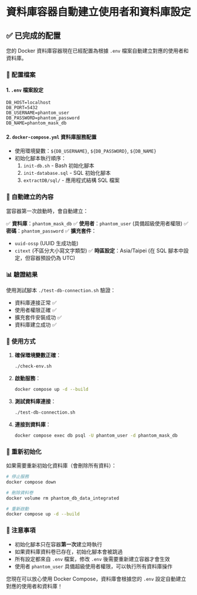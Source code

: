 # 資料庫容器自動建立使用者和資料庫設定

## ✅ 已完成的配置

您的 Docker 資料庫容器現在已經配置為根據 `.env` 檔案自動建立對應的使用者和資料庫。

### 🔧 配置檔案

#### 1. `.env` 檔案設定
```properties
DB_HOST=localhost
DB_PORT=5432
DB_USERNAME=phantom_user
DB_PASSWORD=phantom_password
DB_NAME=phantom_mask_db
```

#### 2. `docker-compose.yml` 資料庫服務配置
- 使用環境變數：`${DB_USERNAME}`, `${DB_PASSWORD}`, `${DB_NAME}`
- 初始化腳本執行順序：
  1. `init-db.sh` - Bash 初始化腳本
  2. `init-database.sql` - SQL 初始化腳本
  3. `extractDB/sql/` - 應用程式結構 SQL 檔案

### 🎯 自動建立的內容

當容器第一次啟動時，會自動建立：

✅ **資料庫**：`phantom_mask_db`
✅ **使用者**：`phantom_user` (具備超級使用者權限)
✅ **密碼**：`phantom_password`
✅ **擴充套件**：
   - `uuid-ossp` (UUID 生成功能)
   - `citext` (不區分大小寫文字類型)
✅ **時區設定**：Asia/Taipei (在 SQL 腳本中設定，但容器預設仍為 UTC)

### 📊 驗證結果

使用測試腳本 `./test-db-connection.sh` 驗證：
- 資料庫連接正常 ✅
- 使用者權限正確 ✅
- 擴充套件安裝成功 ✅
- 資料庫建立成功 ✅

### 🚀 使用方式

1. **確保環境變數正確**：
   ```bash
   ./check-env.sh
   ```

2. **啟動服務**：
   ```bash
   docker compose up -d --build
   ```

3. **測試資料庫連接**：
   ```bash
   ./test-db-connection.sh
   ```

4. **連接到資料庫**：
   ```bash
   docker compose exec db psql -U phantom_user -d phantom_mask_db
   ```

### 🔄 重新初始化

如果需要重新初始化資料庫（會刪除所有資料）：
```bash
# 停止服務
docker compose down

# 刪除資料卷
docker volume rm phantom_db_data_integrated

# 重新啟動
docker compose up -d --build
```

### 📝 注意事項

- 初始化腳本只在容器**第一次**建立時執行
- 如果資料庫資料卷已存在，初始化腳本會被跳過
- 所有設定都來自 `.env` 檔案，修改 `.env` 後需要重新建立容器才會生效
- 使用者 `phantom_user` 具備超級使用者權限，可以執行所有資料庫操作

您現在可以放心使用 Docker Compose，資料庫會根據您的 `.env` 設定自動建立對應的使用者和資料庫！